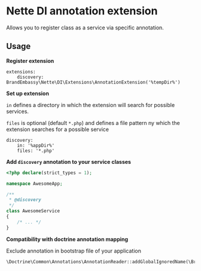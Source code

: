 # Nette DI annotation extension
Allows you to register class as a service via specific annotation.

## Usage
**Register extension**
```neon
extensions:
    discovery: BrandEmbassy\Nette\DI\Extensions\AnnotationExtension('%tempDir%')    
```

**Set up extension**

`in` defines a directory in which the extension will search for possible services.

`files` is optional (default `*.php`) and defines a file pattern ny which the extension searches for a possible service

```neon
discovery:
    in: '%appDir%'
    files: '*.php'
```

**Add `discovery` annotation to your service classes**
```php
<?php declare(strict_types = 1);

namespace AwesomeApp;

/**
 * @discovery
 */
class AwesomeService
{
    /* ... */
}
```

**Compatibility with doctrine annotation mapping**

Exclude annotation in bootstrap file of your application
```php
\Doctrine\Common\Annotations\AnnotationReader::addGlobalIgnoredName(\BrandEmbassy\Nette\DI\Extensions\AnnotationExtension::ANNOTATION_NAME);
```
